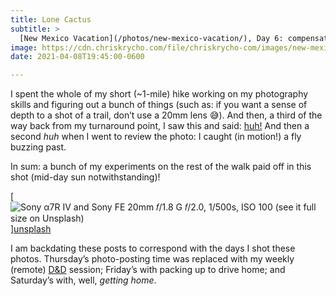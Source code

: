 ```yaml
---
title: Lone Cactus
subtitle: >
  [New Mexico Vacation](/photos/new-mexico-vacation/), Day 6: compensating for mid-day lighting to share a glimpse of this lonely/lovely plant.
image: https://cdn.chriskrycho.com/file/chriskrycho-com/images/new-mexico-vacation/20210408-thumb.jpg
date: 2021-04-08T19:45:00-0600

---
```


I spent the whole of my short (~1-mile) hike working on my photography skills and figuring out a bunch of things (such as: if you want a sense of depth to a shot of a trail, don’t use a 20mm lens 😅). And then, a third of the way back from my turnaround point, I saw this and said: [huh!][huh] And then a second *huh* when I went to review the photo: I caught (in motion!) a fly buzzing past.

[huh]: https://craigmod.com/huh/

In sum: a bunch of my experiments on the rest of the walk paid off in this shot (mid-day sun notwithstanding)!

[![Sony α7R IV and Sony FE 20mm 𝑓/1.8 G  
𝑓/2.0, 1/500s, <abbr>ISO</abbr> 100  
[(see it full size on Unsplash)][unsplash]](https://cdn.chriskrycho.com/file/chriskrycho-com/images/new-mexico-vacation/20210408-thumb.jpg)][unsplash]

[unsplash]: https://unsplash.com/photos/1GNNzw_hqQU

<div class='callout'>

I am backdating these posts to correspond with the days I shot these photos. Thursday’s photo-posting time was replaced with my weekly (remote) [D&D](https://dnd.wizards.com) session; Friday’s with packing up to drive home; and Saturday’s with, well, *getting home*.

</div>
